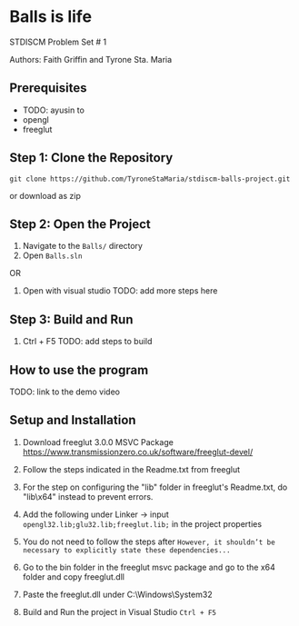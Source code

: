 # Balls is life

STDISCM Problem Set # 1

Authors: Faith Griffin and Tyrone Sta. Maria

## Prerequisites

- TODO: ayusin to
- opengl
- freeglut

## Step 1: Clone the Repository

`git clone https://github.com/TyroneStaMaria/stdiscm-balls-project.git`

or download as zip

## Step 2: Open the Project

1. Navigate to the `Balls/` directory
2. Open `Balls.sln`

OR

1. Open with visual studio TODO: add more steps here

## Step 3: Build and Run

1. Ctrl + F5 TODO: add steps to build

## How to use the program

TODO: link to the demo video

## Setup and Installation

1. Download freeglut 3.0.0 MSVC Package https://www.transmissionzero.co.uk/software/freeglut-devel/

2. Follow the steps indicated in the Readme.txt from freeglut

3. For the step on configuring the "lib\" folder in freeglut's Readme.txt, do "lib\x64\" instead to prevent errors.

4. Add the following under Linker -> input `opengl32.lib;glu32.lib;freeglut.lib;` in the project properties

5. You do not need to follow the steps after `However, it shouldn’t be necessary to explicitly state these dependencies...`

6. Go to the bin folder in the freeglut msvc package and go to the x64 folder and copy freeglut.dll

7. Paste the freeglut.dll under C:\Windows\System32

8. Build and Run the project in Visual Studio `Ctrl + F5`
